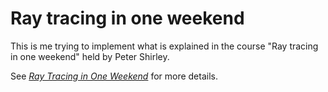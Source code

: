# Ray tracing in one weekend

This is me trying to implement what is explained in the course "Ray tracing in one weekend" held by Peter Shirley.

See [_Ray Tracing in One Weekend_](https://raytracing.github.io/books/RayTracingInOneWeekend.html) for more details.
